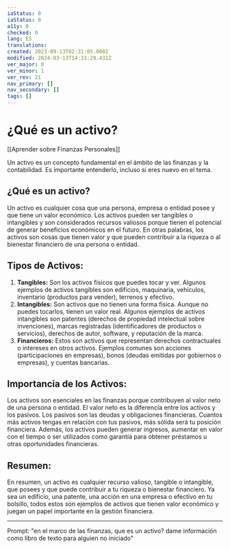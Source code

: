 ```yaml
---
iaStatus: 0
iaStatus: 0
a11y: 0
checked: 0
lang: ES
translations: 
created: 2023-09-13T02:31:05.000Z
modified: 2024-03-13T14:33:29.431Z
ver_major: 0
ver_minor: 1
ver_rev: 21
nav_primary: []
nav_secondary: []
tags: []
---
```

# ¿Qué es un activo?

[[Aprender sobre Finanzas Personales]]

Un activo es un concepto fundamental en el ámbito de las finanzas y la contabilidad. Es importante entenderlo, incluso si eres nuevo en el tema. 
## ¿Qué es un activo?

Un activo es cualquier cosa que una persona, empresa o entidad posee y que tiene un valor económico. Los activos pueden ser tangibles o intangibles y son considerados recursos valiosos porque tienen el potencial de generar beneficios económicos en el futuro. En otras palabras, los activos son cosas que tienen valor y que pueden contribuir a la riqueza o al bienestar financiero de una persona o entidad.
## Tipos de Activos:

1. **Tangibles:** Son los activos físicos que puedes tocar y ver. Algunos ejemplos de activos tangibles son edificios, maquinaria, vehículos, inventario (productos para vender), terrenos y efectivo.
2. **Intangibles:** Son activos que no tienen una forma física. Aunque no puedes tocarlos, tienen un valor real. Algunos ejemplos de activos intangibles son patentes (derechos de propiedad intelectual sobre invenciones), marcas registradas (identificadores de productos o servicios), derechos de autor, software, y reputación de la marca.
3. **Financieros:** Estos son activos que representan derechos contractuales o intereses en otros activos. Ejemplos comunes son acciones (participaciones en empresas), bonos (deudas emitidas por gobiernos o empresas), y cuentas bancarias.
 
## Importancia de los Activos:

Los activos son esenciales en las finanzas porque contribuyen al valor neto de una persona o entidad. El valor neto es la diferencia entre los activos y los pasivos. Los pasivos son las deudas y obligaciones financieras. Cuantos más activos tengas en relación con tus pasivos, más sólida será tu posición financiera. Además, los activos pueden generar ingresos, aumentar en valor con el tiempo o ser utilizados como garantía para obtener préstamos u otras oportunidades financieras.

## Resumen:

En resumen, un activo es cualquier recurso valioso, tangible o intangible, que posees y que puede contribuir a tu riqueza o bienestar financiero. Ya sea un edificio, una patente, una acción en una empresa o efectivo en tu bolsillo, todos estos son ejemplos de activos que tienen valor económico y juegan un papel importante en la gestión financiera.


---

Prompt: "en el marco de las finanzas, que es un activo? dame información como libro de texto para alguien no iniciado"